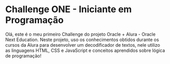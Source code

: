# Challenge ONE - Iniciante em Programação

Olá, este é o meu primeiro Challenge do projeto Oracle + Alura - Oracle Next Education.
Neste projeto, uso os conhecimentos obtidos durante os cursos da Alura para desenvolver um decodificador de textos, nele utilizo as linguagens HTML, CSS e JavaScript e conceitos aprendidos sobre lógica de programação!
